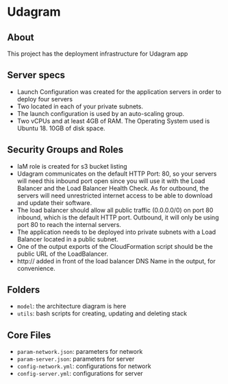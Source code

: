
# Udagram

## About
This project has the deployment infrastructure for Udagram app

## Server specs

- Launch Configuration was created for the application servers in order to deploy four servers
- Two located in each of your private subnets. 
- The launch configuration is used by an auto-scaling group.
- Two vCPUs and at least 4GB of RAM. The Operating System used is Ubuntu 18. 10GB of disk space.

## Security Groups and Roles


- IaM role is created for s3 bucket listing
- Udagram communicates on the default HTTP Port: 80, so your servers will need this inbound port open since you will use it with the Load Balancer and the Load Balancer Health Check. As for outbound, the servers will need unrestricted internet access to be able to download and update their software.
- The load balancer should allow all public traffic (0.0.0.0/0) on port 80 inbound, which is the default HTTP port. Outbound, it will only be using port 80 to reach the internal servers.
- The application needs to be deployed into private subnets with a Load Balancer located in a public subnet.
- One of the output exports of the CloudFormation script should be the public URL of the LoadBalancer.
-  http:// added in front of the load balancer DNS Name in the output, for convenience.

## Folders
- `model`: the architecture diagram is here
- `utils`: bash scripts for creating, updating and deleting stack


## Core Files
- `param-network.json`: parameters for network
- `param-server.json`: parameters for server
- `config-network.yml`: configurations for network
- `config-server.yml`: configurations for server




